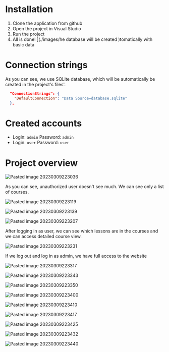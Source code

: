 # Installation

1. Clone the application from github
1. Open the project in Visual Studio
1. Run the project
1. All is done! ](./images/he database will be created )tomatically with basic data

# Connection strings

As you can see, we use SQLite database, which will be automatically be created in the project's files'.

```json
  "ConnectionStrings": {
    "DefaultConnection": "Data Source=database.sqlite"
  },
```

# Created accounts

- Login: `admin` Password: `admin`
- Login: `user` Password: `user`

# Project overview

![Pasted image 20230309223036](https://user-images.githubusercontent.com/25493355/224166445-2186ca5c-78c4-46c9-b691-cf9bbf4b8469.png)

As you can see, unauthorized user doesn't see much. We can see only a list of courses.

![Pasted image 20230309223119](https://user-images.githubusercontent.com/25493355/224166464-4a29f3ca-7274-4dcd-8381-76bff339fc65.png)

![Pasted image 20230309223139](https://user-images.githubusercontent.com/25493355/224166483-6750f343-a67e-48af-b64a-d0d04d9b4d57.png)

![Pasted image 20230309223207](https://user-images.githubusercontent.com/25493355/224166500-ecfec59b-4f4f-4205-8d89-43515c159b26.png)

After logging in as user, we can see which lessons are in the courses and we can access detailed course view.

![Pasted image 20230309223231](https://user-images.githubusercontent.com/25493355/224166523-ee59d7b0-ec6b-4b74-b8e8-0c3d4e155a84.png)

If we log out and log in as admin, we have full access to the website

![Pasted image 20230309223317](https://user-images.githubusercontent.com/25493355/224166546-565f09cd-fdce-4c85-bad8-5b08370c0813.png)

![Pasted image 20230309223343](https://user-images.githubusercontent.com/25493355/224166575-daead73e-484b-4342-a393-eea58f8bee01.png)

![Pasted image 20230309223350](https://user-images.githubusercontent.com/25493355/224166594-ba08927b-f393-43a4-8c38-3d58844e78ea.png)

![Pasted image 20230309223400](https://user-images.githubusercontent.com/25493355/224166604-dfc8c2cd-41ba-4318-bfb3-634f1c9e9c0e.png)

![Pasted image 20230309223410](https://user-images.githubusercontent.com/25493355/224166640-ce29f27f-a5de-4c4f-a6af-6d0b1d96ffa2.png)

![Pasted image 20230309223417](https://user-images.githubusercontent.com/25493355/224166666-a7f731fb-aea4-44ed-a773-e4e1c68391d0.png)

![Pasted image 20230309223425](https://user-images.githubusercontent.com/25493355/224166679-7faf798a-eddd-4e0b-b82d-d6af1cd2d7ce.png)

![Pasted image 20230309223432](https://user-images.githubusercontent.com/25493355/224166699-1c84d1e8-5f21-40c5-9d5f-ed191fa594a0.png)

![Pasted image 20230309223440](https://user-images.githubusercontent.com/25493355/224166707-6f63f538-8369-4d9b-9878-e13287f4d856.png)

